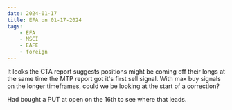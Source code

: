 ```yaml
---
date: 2024-01-17
title: EFA on 01-17-2024
tags: 
    - EFA
    - MSCI
    - EAFE
    - foreign
---
```

<div class="post">
<snapshot-grid 
    :reports="['CTA.01-16-2024.EFA.png', 'CTA.01-17-2024.EFA.png', 'MTP.01-17-2024.EFA.png']"
    chart="Chart.2024-01-17.EFA.png"
/>
<p>
It looks the CTA report suggests positions might be coming off their longs at the same time the MTP report got it's first sell signal. 
With max buy signals on the longer timeframes, could we be looking at the start of a correction?
</p>
<p>
Had bought a PUT at open on the 16th to see where that leads.
</p>
</div>